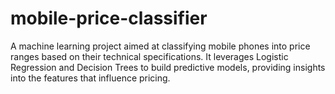 # mobile-price-classifier
A machine learning project aimed at classifying mobile phones into price ranges based on their technical specifications. It leverages Logistic Regression and Decision Trees to build predictive models, providing insights into the features that influence pricing.

